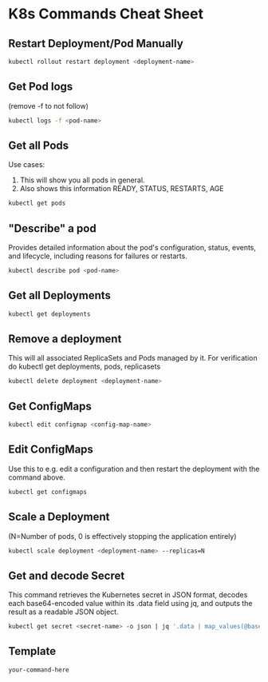 # K8s Commands Cheat Sheet

## Restart Deployment/Pod Manually
```bash
kubectl rollout restart deployment <deployment-name>
```

## Get Pod logs 
(remove -f to not follow)
```bash
kubectl logs -f <pod-name>
```

## Get all Pods 
Use cases:
1. This will show you all pods in general.
2. Also shows this information READY, STATUS, RESTARTS, AGE
```bash
kubectl get pods
```


## "Describe" a pod
Provides detailed information about the pod's configuration, status, events, and lifecycle, including reasons for failures or restarts.
```bash
kubectl describe pod <pod-name>
```


## Get all Deployments
```bash
kubectl get deployments
```

## Remove a deployment
This will all associated ReplicaSets and Pods managed by it. For verification do kubectl get deployments, pods, replicasets
```bash
kubectl delete deployment <deployment-name>
```

## Get ConfigMaps
```bash
kubectl edit configmap <config-map-name>
```

## Edit ConfigMaps
Use this to e.g. edit a configuration and then restart the deployment with the command above.
```bash
kubectl get configmaps
```

## Scale a Deployment 
(N=Number of pods, 0 is effectively stopping the application entirely)
```bash
kubectl scale deployment <deployment-name> --replicas=N
```

## Get and decode Secret
This command retrieves the Kubernetes secret in JSON format, decodes each base64-encoded value within its .data field using jq, and outputs the result as a readable JSON object.
```bash
kubectl get secret <secret-name> -o json | jq '.data | map_values(@base64d)'
```

## Template
```bash
your-command-here
```

